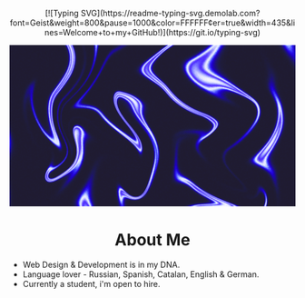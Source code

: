 <p align='center'>[![Typing SVG](https://readme-typing-svg.demolab.com?font=Geist&weight=800&pause=1000&color=FFFFFF&center=true&width=435&lines=Welcome+to+my+GitHub!)](https://git.io/typing-svg)
</p>
<img src="https://github.com/rodionov-nn/Hero/blob/main/hero-bg.webp">
<h1 align='center'>About Me</h1>
<ul>
  <li>Web Design & Development is in my DNA.</li>
  <li>Language lover - Russian, Spanish, Catalan, English & German.</li>
  <li>Currently a student, i'm open to hire.</li>
</ul>
